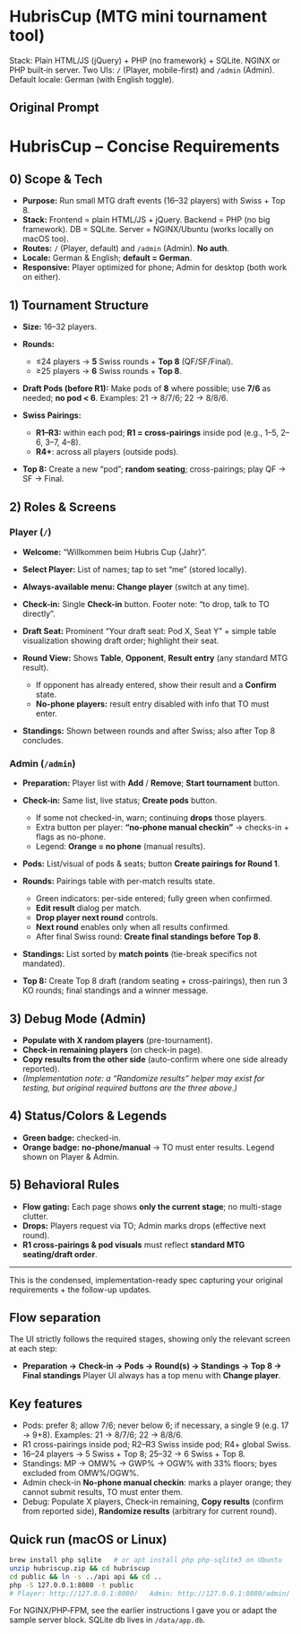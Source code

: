 # HubrisCup (MTG mini tournament tool)

Stack: Plain HTML/JS (jQuery) + PHP (no framework) + SQLite. NGINX or PHP built‑in server.
Two UIs: `/` (Player, mobile-first) and `/admin` (Admin). Default locale: German (with English toggle).

## Original Prompt
# HubrisCup – Concise Requirements

## 0) Scope & Tech

* **Purpose:** Run small MTG draft events (16–32 players) with Swiss + Top 8.
* **Stack:** Frontend = plain HTML/JS + jQuery. Backend = PHP (no big framework). DB = SQLite. Server = NGINX/Ubuntu (works locally on macOS too).
* **Routes:** `/` (Player, default) and `/admin` (Admin). **No auth**.
* **Locale:** German & English; **default = German**.
* **Responsive:** Player optimized for phone; Admin for desktop (both work on either).

## 1) Tournament Structure

* **Size:** 16–32 players.
* **Rounds:**

  * ≤24 players → **5** Swiss rounds + **Top 8** (QF/SF/Final).
  * ≥25 players → **6** Swiss rounds + **Top 8**.
* **Draft Pods (before R1):** Make pods of **8** where possible; use **7/6** as needed; **no pod < 6**.
  Examples: 21 → 8/7/6; 22 → 8/8/6.
* **Swiss Pairings:**

  * **R1–R3:** within each pod; **R1 = cross-pairings** inside pod (e.g., 1–5, 2–6, 3–7, 4–8).
  * **R4+**: across all players (outside pods).
* **Top 8:** Create a new “pod”; **random seating**; cross-pairings; play QF → SF → Final.

## 2) Roles & Screens

### Player (`/`)

* **Welcome:** “Willkommen beim Hubris Cup {Jahr}”.
* **Select Player:** List of names; tap to set “me” (stored locally).
* **Always-available menu:** **Change player** (switch at any time).
* **Check-in:** Single **Check-in** button. Footer note: “to drop, talk to TO directly”.
* **Draft Seat:** Prominent “Your draft seat: Pod X, Seat Y” + simple table visualization showing draft order; highlight their seat.
* **Round View:** Shows **Table**, **Opponent**, **Result entry** (any standard MTG result).

  * If opponent has already entered, show their result and a **Confirm** state.
  * **No-phone players:** result entry disabled with info that TO must enter.
* **Standings:** Shown between rounds and after Swiss; also after Top 8 concludes.

### Admin (`/admin`)

* **Preparation:** Player list with **Add** / **Remove**; **Start tournament** button.
* **Check-in:** Same list, live status; **Create pods** button.

  * If some not checked-in, warn; continuing **drops** those players.
  * Extra button per player: **“no-phone manual checkin”** → checks-in + flags as no-phone.
  * Legend: **Orange = no phone** (manual results).
* **Pods:** List/visual of pods & seats; button **Create pairings for Round 1**.
* **Rounds:** Pairings table with per-match results state.

  * Green indicators: per-side entered; fully green when confirmed.
  * **Edit result** dialog per match.
  * **Drop player next round** controls.
  * **Next round** enables only when all results confirmed.
  * After final Swiss round: **Create final standings before Top 8**.
* **Standings:** List sorted by **match points** (tie-break specifics not mandated).
* **Top 8:** Create Top 8 draft (random seating + cross-pairings), then run 3 KO rounds; final standings and a winner message.

## 3) Debug Mode (Admin)

* **Populate with X random players** (pre-tournament).
* **Check-in remaining players** (on check-in page).
* **Copy results from the other side** (auto-confirm where one side already reported).
* *(Implementation note: a “Randomize results” helper may exist for testing, but original required buttons are the three above.)*

## 4) Status/Colors & Legends

* **Green badge:** checked-in.
* **Orange badge:** **no-phone/manual** → TO must enter results. Legend shown on Player & Admin.

## 5) Behavioral Rules

* **Flow gating:** Each page shows **only the current stage**; no multi-stage clutter.
* **Drops:** Players request via TO; Admin marks drops (effective next round).
* **R1 cross-pairings & pod visuals** must reflect **standard MTG seating/draft order**.

---

This is the condensed, implementation-ready spec capturing your original requirements + the follow-up updates.


## Flow separation
The UI strictly follows the required stages, showing only the relevant screen at each step:
- **Preparation → Check-in → Pods → Round(s) → Standings → Top 8 → Final standings**
Player UI always has a top menu with **Change player**.

## Key features
- Pods: prefer 8; allow 7/6; never below 6; if necessary, a single 9 (e.g. 17 → 9+8). Examples: 21 → 8/7/6; 22 → 8/8/6.
- R1 cross-pairings inside pod; R2–R3 Swiss inside pod; R4+ global Swiss.
- 16–24 players → 5 Swiss + Top 8; 25–32 → 6 Swiss + Top 8.
- Standings: MP → OMW% → GWP% → OGW% with 33% floors; byes excluded from OMW%/OGW%.
- Admin check-in **No-phone manual checkin**: marks a player orange; they cannot submit results, TO must enter them.
- Debug: Populate X players, Check‑in remaining, **Copy results** (confirm from reported side), **Randomize results** (arbitrary for current round).

## Quick run (macOS or Linux)
```bash
brew install php sqlite   # or apt install php php-sqlite3 on Ubuntu
unzip hubriscup.zip && cd hubriscup
cd public && ln -s ../api api && cd ..
php -S 127.0.0.1:8080 -t public
# Player: http://127.0.0.1:8080/   Admin: http://127.0.0.1:8080/admin/
```

For NGINX/PHP‑FPM, see the earlier instructions I gave you or adapt the sample server block.
SQLite db lives in `/data/app.db`.
